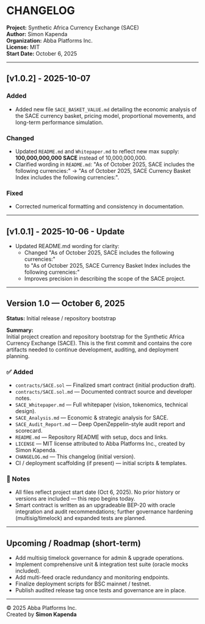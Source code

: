 # CHANGELOG

**Project:** Synthetic Africa Currency Exchange (SACE)  
**Author:** Simon Kapenda  
**Organization:** Abba Platforms Inc.  
**License:** MIT  
**Start Date:** October 6, 2025

---

## [v1.0.2] - 2025-10-07
### Added
- Added new file `SACE_BASKET_VALUE.md` detailing the economic analysis of the SACE currency basket, pricing model, proportional movements, and long-term performance simulation.

### Changed
- Updated `README.md` and `Whitepaper.md` to reflect new max supply: **100,000,000,000 SACE** instead of 10,000,000,000.
- Clarified wording in `README.md`: "As of October 2025, SACE includes the following currencies:" → "As of October 2025, SACE Currency Basket Index includes the following currencies:".

### Fixed
- Corrected numerical formatting and consistency in documentation.

---

## [v1.0.1] - 2025-10-06 - Update
- Updated README.md wording for clarity:
  - Changed "As of October 2025, SACE includes the following currencies:"  
    to "As of October 2025, SACE Currency Basket Index includes the following currencies:"  
  - Improves precision in describing the scope of the SACE project.
 
---

## Version 1.0 — October 6, 2025
**Status:** Initial release / repository bootstrap

**Summary:**  
Initial project creation and repository bootstrap for the Synthetic Africa Currency Exchange (SACE). This is the first commit and contains the core artifacts needed to continue development, auditing, and deployment planning.

### ✅ Added
- `contracts/SACE.sol` — Finalized smart contract (initial production draft).  
- `contracts/SACE.sol.md` — Documented contract source and developer notes.  
- `SACE_Whitepaper.md` — Full whitepaper (vision, tokenomics, technical design).  
- `SACE_Analysis.md` — Economic & strategic analysis for SACE.  
- `SACE_Audit_Report.md` — Deep OpenZeppelin-style audit report and scorecard.  
- `README.md` — Repository README with setup, docs and links.  
- `LICENSE` — MIT license attributed to Abba Platforms Inc., created by Simon Kapenda.  
- `CHANGELOG.md` — This changelog (initial version).  
- CI / deployment scaffolding (if present) — initial scripts & templates.

### 🔧 Notes
- All files reflect project start date (Oct 6, 2025). No prior history or versions are included — this repo begins today.
- Smart contract is written as an upgradeable BEP-20 with oracle integration and audit recommendations; further governance hardening (multisig/timelock) and expanded tests are planned.

---

## Upcoming / Roadmap (short-term)
- Add multisig timelock governance for admin & upgrade operations.  
- Implement comprehensive unit & integration test suite (oracle mocks included).  
- Add multi-feed oracle redundancy and monitoring endpoints.  
- Finalize deployment scripts for BSC mainnet / testnet.  
- Publish audited release tag once tests and governance are in place.

---

© 2025 Abba Platforms Inc.  
Created by **Simon Kapenda**
